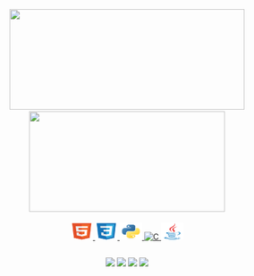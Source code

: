 <div align="center">
    <a href="https://www.youtube.com/watch?v=7YWOEEY4DvE">
     <img  height="180em"  width="420em" src="https://github-readme-stats.vercel.app/api?username=qedrohenrique&show_icons=true&theme=radical"/>
     <img  height="180em"  width="350em" src="https://github-readme-stats.vercel.app/api/top-langs/?username=qedrohenrique&layout=compact&langs_count=8&theme=radical"/>
</div>

<div style="display: inline_block" align="center"><br>
  <img alt="HTML" height="30" width="40" src="https://raw.githubusercontent.com/devicons/devicon/master/icons/html5/html5-original.svg">
  <img alt="CSS" height="30" width="40" src="https://raw.githubusercontent.com/devicons/devicon/master/icons/css3/css3-original.svg">
  <img alt="Python" height="30" width="40" src="https://raw.githubusercontent.com/devicons/devicon/master/icons/python/python-original.svg">
  <img alt="C" height="30" width="40" src="https://cdn.jsdelivr.net/gh/devicons/devicon/icons/c/c-original.svg" />
  <img alt="Csharp" height="30" width="40" src="https://raw.githubusercontent.com/devicons/devicon/master/icons/java/java-original.svg">
</div>
  
  ##
 
<div align="center"> 
  <a href="https://www.youtube.com/channel/UCLzTReksxadVUYzJ6r4y5Tw" target="_blank"><img src="https://img.shields.io/badge/YouTube-FF0000?style=for-the-badge&logo=youtube&logoColor=white" target="_blank"></a>
  <a href="https://www.instagram.com/qedrohenripue/" target="_blank"><img src="https://img.shields.io/badge/-Instagram-%23E4405F?style=for-the-badge&logo=instagram&logoColor=white" target="_blank"></a>
  <a href = "mailto:pedro.005henr@gmail.com"><img src="https://img.shields.io/badge/-Gmail-%23333?style=for-the-badge&logo=gmail&logoColor=white" target="_blank"></a>
  <a href="https://www.linkedin.com/in/pedro-henrique-de-almeida-a4a165223/" target="_blank"><img src="https://img.shields.io/badge/-LinkedIn-%230077B5?style=for-the-badge&logo=linkedin&logoColor=white" target="_blank"></a> 
</div>
